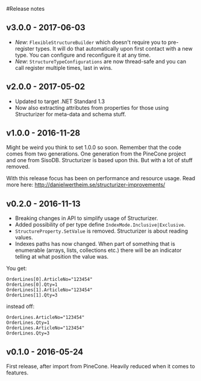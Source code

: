 #Release notes

## v3.0.0 - 2017-06-03
- *New*: `FlexibleStructureBuilder` which doesn't require you to pre-register types. It will do that automatically upon first contact with a new type. You can configure and reconfigure it at any time.
- *New*: `StructureTypeConfigurations` are now thread-safe and you can call register multiple times, last in wins.

## v2.0.0 - 2017-05-02
- Updated to target .NET Standard 1.3
- Now also extracting attributes from properties for those using Structurizer for meta-data and schema stuff.

## v1.0.0 - 2016-11-28
Might be weird you think to set 1.0.0 so soon. Remember that the code comes from two generations. One generation from the PineCone project and one from SisoDB. Structurizer is based upon this. But with a lot of stuff removed.

With this release focus has been on performance and resource usage. Read more here: http://danielwertheim.se/structurizer-improvements/

## v0.2.0 - 2016-11-13
- Breaking changes in API to simplify usage of Structurizer.
- Added possibility of per type define `IndexMode.Inclusive|Exclusive`.
- `StructureProperty.SetValue` is removed. Structurizer is about reading values.
- Indexes paths has now changed. When part of something that is enumerable (arrays, lists, collections etc.) there will be an indicator telling at what position the value was.

You get:

```
OrderLines[0].ArticleNo="123454"
OrderLines[0].Qty=1
OrderLines[1].ArticleNo="123454"
OrderLines[1].Qty=3
```

instead off:

```
OrderLines.ArticleNo="123454"
OrderLines.Qty=1
OrderLines.ArticleNo="123454"
OrderLines.Qty=3
```

## v0.1.0 - 2016-05-24
First release, after import from PineCone. Heavily reduced when it comes to features.